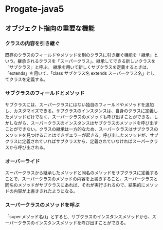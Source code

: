 # Progate-java5
## オブジェクト指向の重要な機能
### クラスの内容を引き継ぐ
既存のクラスのフィールドやメソッドを別のクラスに引き継ぐ機能を「継承」という。継承されるクラスを「スーパークラス」、継承してできる新しいクラスを「サブクラス」と呼ぶ。
継承を用いて新しくサブクラスを定義するときは、「extends」を用いて、「class サブクラス名 extends スーパークラス名」としてクラスを定義する。
### サブクラスのフィールドとメソッド
サブクラスには、スーパークラスにはない独自のフィールドやメソッドを追加し、カスタマイズできる。サブクラスのインスタンスは、自身のクラスに定義したメソッドだけでなく、スーパークラスのメソッドも呼び出すことができる。しかしながら、スーパークラスのインスタンスはサブクラスのメソッドを呼び出すことができない。クラスの継承は一方的なため、スーパークラスはサブクラスのメソッドを見つけることはできずエラーが起きる。呼び出したメソッドが、サブクラスに定義されていればサブクラスから、定義されていなければスーパークラスから呼び出される。
### オーバーライド
スーパークラスから継承したメソッドと同名のメソッドをサブクラスに定義することで、スーパークラスのメソッドの内容を上書きすること。スーパークラスと同名のメソッドがサブクラスにあれば、それが実行されるので、結果的にメソッドの内容が上書きされたようになる。
### スーパークラスのメソッドを呼ぶ
「super.メソッド名()」とすると、サブクラスのインスタンスメソッドから、スーパークラスのインスタンスメソッドを呼び出すことができる。
